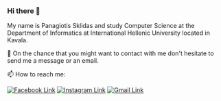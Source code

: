 ### Hi there 👋

<!--
**pasklid/pasklid** is a ✨ _special_ ✨ repository because its `README.md` (this file) appears on your GitHub profile.

Here are some ideas to get you started:

- 🌐 Visit my website ...
- 🔭 I’m currently working on ...
- 🌱 I’m currently learning ...
- 👯 I’m looking to collaborate on ...
- 🤔 I’m looking for help with ...
- 💬 Ask me about ...
- 📫 How to reach me: ...
- 😄 Pronouns: ...
- ⚡ Fun fact: ...
-->

My name is Panagiotis Sklidas and study Computer Science <!--student from Greece. I am studying on the--> at the Department of Informatics at International Hellenic University located in Kavala.

💬 On the chance that you might want to contact with me don't hesitate to send me a message or an email.

📫 How to reach me: 
<p>
  <a href="https://www.facebook.com/panagiotis.skl" rel="nofollow"><img src="https://camo.githubusercontent.com/0a5769d8966f5ee1a8b1c08782383a19bed8f079/68747470733a2f2f75706c6f61642d69636f6e2e73332e75732d656173742d322e616d617a6f6e6177732e636f6d2f75706c6f6164732f69636f6e732f706e672f373430373838363930313535363130353730342d33322e706e67" alt="Facebook Link" title="Facebook" data-canonical-src="https://upload-icon.s3.us-east-2.amazonaws.com/uploads/icons/png/7407886901556105704-32.png" style="max-width:100%;"></a>
  <a href="https://www.instagram.com/panagiotis_sklidas/" rel="nofollow"><img src="https://camo.githubusercontent.com/d18c84cf7fa70935dce499d933b6bd426e2580b8/68747470733a2f2f75706c6f61642d69636f6e2e73332e75732d656173742d322e616d617a6f6e6177732e636f6d2f75706c6f6164732f69636f6e732f706e672f32303038373036323039313535363130353730392d33322e706e67" alt="Instagram Link" title="Instagram" data-canonical-src="https://upload-icon.s3.us-east-2.amazonaws.com/uploads/icons/png/20087062091556105709-32.png" style="max-width:100%;"></a>
  <a href="mailto:panagiotis.skl@gmail.com"><img src="https://camo.githubusercontent.com/9ca4cb70b62f4e7af1b0958370b1827109414ba7/68747470733a2f2f75706c6f61642d69636f6e2e73332e75732d656173742d322e616d617a6f6e6177732e636f6d2f75706c6f6164732f69636f6e732f706e672f393634333330303933313535363130353730372d33322e706e67" alt="Gmail Link" title="Gmail" data-canonical-src="https://upload-icon.s3.us-east-2.amazonaws.com/uploads/icons/png/9643300931556105707-32.png" style="max-width:100%;"></a>
  <!--
  <a href="https://www.linkedin.com/in/panagiotis-sklidas-b964361a7/" rel="nofollow"><img src="" alt="LinkedIn Link" title="LinkedIn"  style="max-width:100%;"></a>
  -->
  
</p>
